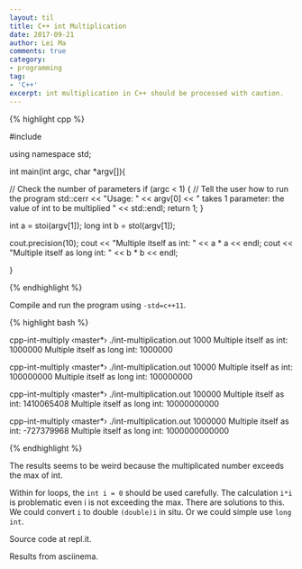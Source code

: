 ```yaml
---
layout: til
title: C++ int Multiplication
date: 2017-09-21
author: Lei Ma
comments: true
category:
- programming
tag:
- 'C++'
excerpt: int multiplication in C++ should be processed with caution.
---
```


{% highlight cpp %}

#include <iostream>

using namespace std;

int main(int argc, char *argv[]){

   // Check the number of parameters
   if (argc < 1) {
      // Tell the user how to run the program
      std::cerr << "Usage: " << argv[0] << " takes 1 parameter:  the value of int to be multiplied " << std::endl;
      return 1;
   }

   int a = stoi(argv[1]);
   long int b = stol(argv[1]);

   cout.precision(10);
   cout << "Multiple itself as int: " << a * a << endl;
   cout << "Multiple itself as long int: " << b * b << endl;

}

{% endhighlight %}

Compile and run the program using `-std=c++11`.

{% highlight bash %}

cpp-int-multiply ‹master*›  ./int-multiplication.out 1000
Multiple itself as int: 1000000
Multiple itself as long int: 1000000

cpp-int-multiply ‹master*›  ./int-multiplication.out 10000
Multiple itself as int: 100000000
Multiple itself as long int: 100000000

cpp-int-multiply ‹master*›  ./int-multiplication.out 100000
Multiple itself as int: 1410065408
Multiple itself as long int: 10000000000

cpp-int-multiply ‹master*›  ./int-multiplication.out 1000000
Multiple itself as int: -727379968
Multiple itself as long int: 1000000000000

{% endhighlight %}


The results seems to be weird because the multiplicated number exceeds the max of int.


Within for loops, the `int i = 0` should be used carefully. The calculation `i*i` is problematic even i is not exceeding the max. There are solutions to this. We could convert `i` to double `(double)i` in situ. Or we could simple use `long int`.

Source code at repl.it.

<script src="//repl.it/embed/L1FC/0.js"></script>

Results from asciinema.

<div style="width:100%;text-align:center;">
<script type="text/javascript" src="https://asciinema.org/a/138882.js" id="asciicast-138882" async></script>
</div>
